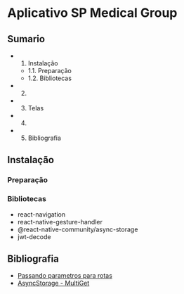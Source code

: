 # Aplicativo SP Medical Group  

## Sumario 

- 1. Instalação
    - 1.1. Preparação  
    - 1.2. Bibliotecas
- 2. 
- 3. Telas  
- 4.
- 5. Bibliografia  

## Instalação

### Preparação

### Bibliotecas

- react-navigation
- react-native-gesture-handler
- @react-native-community/async-storage
- jwt-decode

## Bibliografia  

- [Passando parametros para rotas](https://reactnavigation.org/docs/en/params.html)
- [AsyncStorage - MultiGet](https://facebook.github.io/react-native/docs/asyncstorage#multiget)